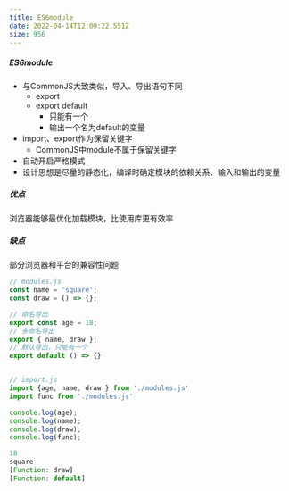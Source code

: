 ```yaml
---
title: ES6module
date: 2022-04-14T12:00:22.551Z
size: 956
---
```



##### ES6module

- 与CommonJS大致类似，导入、导出语句不同
  - export
  - export default
    - 只能有一个
    - 输出一个名为default的变量
- import、export作为保留关键字
  - CommonJS中module不属于保留关键字
- 自动开启严格模式
- 设计思想是尽量的静态化，编译时确定模块的依赖关系、输入和输出的变量

##### 优点

浏览器能够最优化加载模块，比使用库更有效率

##### 缺点

部分浏览器和平台的兼容性问题

```javascript
// modules.js
const name = 'square';
const draw = () => {};

// 命名导出
export const age = 18;
// 多命名导出
export { name, draw };
// 默认导出，只能有一个
export default () => {}


// import.js
import {age, name, draw } from './modules.js'
import func from './modules.js'

console.log(age);
console.log(name);
console.log(draw);
console.log(func);

18
square
[Function: draw]
[Function: default]
```

